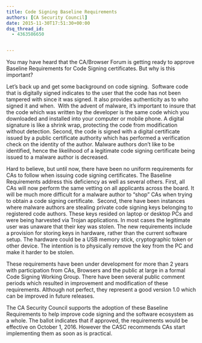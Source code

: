 ```yaml
---
title: Code Signing Baseline Requirements
authors: [CA Security Council]
date: 2015-11-30T17:51:30+00:00
dsq_thread_id:
  - 4363586650


---
```

You may have heard that the CA/Browser Forum is getting ready to approve Baseline Requirements for Code Signing certificates. But why is this important?

Let’s back up and get some background on code signing.  Software code that is digitally signed indicates to the user that the code has not been tampered with since it was signed. It also provides authenticity as to who signed it and when.  With the advent of malware, it’s important to insure that the code which was written by the developer is the same code which you downloaded and installed into your computer or mobile phone. A digital signature is like a shrink wrap, protecting the code from modification without detection. Second, the code is signed with a digital certificate issued by a public certificate authority which has performed a verification check on the identity of the author. Malware authors don’t like to be identified, hence the likelihood of a legitimate code signing certificate being issued to a malware author is decreased.

Hard to believe, but until now, there have been no uniform requirements for CAs to follow when issuing code signing certificates. The Baseline Requirements address this deficiency as well as several others. First, all CAs will now perform the same vetting on all applicants across the board. It will be much more difficult for a malware author to “shop” CAs when trying to obtain a code signing certificate.  Second, there have been instances where malware authors are stealing private code signing keys belonging to registered code authors. These keys resided on laptop or desktop PCs and were being harvested via Trojan applications. In most cases the legitimate user was unaware that their key was stolen. The new requirements include a provision for storing keys in hardware, rather than the current software setup. The hardware could be a USB memory stick, cryptographic token or other device. The intention is to physically remove the key from the PC and make it harder to be stolen.

These requirements have been under development for more than 2 years with participation from CAs, Browsers and the public at large in a formal Code Signing Working Group. There have been several public comment periods which resulted in improvement and modification of these requirements. Although not perfect, they represent a good version 1.0 which can be improved in future releases.

The CA Security Council supports the adoption of these Baseline Requirements to help improve code signing and the software ecosystem as a whole. The ballot indicates that if approved, the requirements would be effective on October 1, 2016. However the CASC recommends CAs start implementing them as soon as is practical.